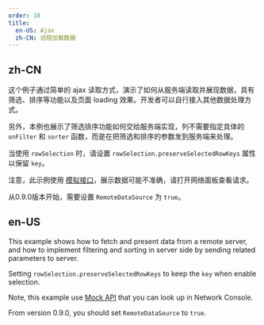 ```yaml
---
order: 10
title:
  en-US: Ajax
  zh-CN: 远程加载数据
---
```


## zh-CN

这个例子通过简单的 ajax 读取方式，演示了如何从服务端读取并展现数据，具有筛选、排序等功能以及页面 loading 效果。开发者可以自行接入其他数据处理方式。

另外，本例也展示了筛选排序功能如何交给服务端实现，列不需要指定具体的 `onFilter` 和 `sorter` 函数，而是在把筛选和排序的参数发到服务端来处理。

当使用 `rowSelection` 时，请设置 `rowSelection.preserveSelectedRowKeys` 属性以保留 `key`。

注意，此示例使用 [模拟接口](https://randomuser.me/)，展示数据可能不准确，请打开网络面板查看请求。

从0.9.0版本开始，需要设置 `RemoteDataSource` 为 `true`。

## en-US

This example shows how to fetch and present data from a remote server, and how to implement filtering and sorting in server side by sending related parameters to server.

Setting `rowSelection.preserveSelectedRowKeys` to keep the `key` when enable selection.

Note, this example use [Mock API](https://randomuser.me/) that you can look up in Network Console.

From version 0.9.0, you should set `RemoteDataSource` to `true`.